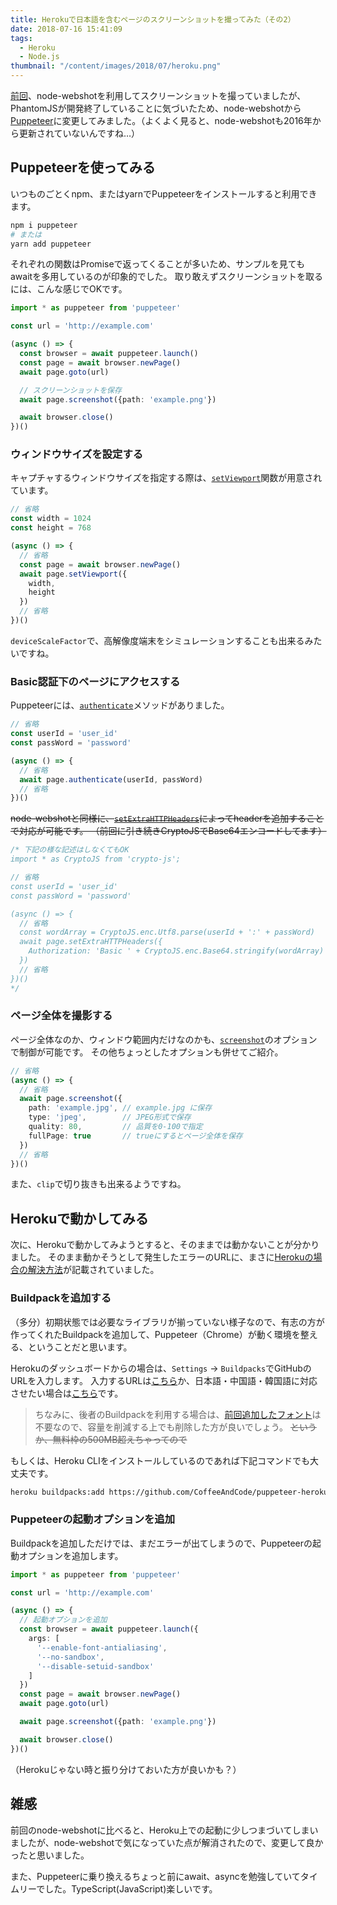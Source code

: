 ```yaml
---
title: Herokuで日本語を含むページのスクリーンショットを撮ってみた（その2）
date: 2018-07-16 15:41:09
tags:
  - Heroku
  - Node.js
thumbnail: "/content/images/2018/07/heroku.png"
---
```


[前回](/heroku-webshot/)、node-webshotを利用してスクリーンショットを撮っていましたが、PhantomJSが開発終了していることに気づいたため、node-webshotから[Puppeteer](https://pptr.dev/)に変更してみました。（よくよく見ると、node-webshotも2016年から更新されていないんですね…）

## Puppeteerを使ってみる

いつものごとくnpm、またはyarnでPuppeteerをインストールすると利用できます。

```bash
npm i puppeteer
# または
yarn add puppeteer
```

それぞれの関数はPromiseで返ってくることが多いため、サンプルを見てもawaitを多用しているのが印象的でした。
取り敢えずスクリーンショットを取るには、こんな感じでOKです。

```typescript
import * as puppeteer from 'puppeteer'

const url = 'http://example.com'

(async () => {
  const browser = await puppeteer.launch()
  const page = await browser.newPage()
  await page.goto(url)

  // スクリーンショットを保存
  await page.screenshot({path: 'example.png'})

  await browser.close()
})()
```

### ウィンドウサイズを設定する

キャプチャするウィンドウサイズを指定する際は、[`setViewport`](https://pptr.dev/#?product=Puppeteer&version=master&show=api-pagesetviewportviewport)関数が用意されています。

```TypeScript
// 省略
const width = 1024
const height = 768

(async () => {
  // 省略
  const page = await browser.newPage()
  await page.setViewport({
    width,
    height
  })
  // 省略
})()
```

`deviceScaleFactor`で、高解像度端末をシミュレーションすることも出来るみたいですね。


### Basic認証下のページにアクセスする

Puppeteerには、[`authenticate`](https://pptr.dev/#?product=Puppeteer&version=v1.6.0&show=api-pageauthenticatecredentials)メソッドがありました。

```TypeScript
// 省略
const userId = 'user_id'
const passWord = 'password'

(async () => {
  // 省略
  await page.authenticate(userId, passWord)
  // 省略
})()
```

~~node-webshotと同様に、[`setExtraHTTPHeaders`](https://pptr.dev/#?product=Puppeteer&version=master&show=api-pagesetextrahttpheadersheaders)によってheaderを追加することで対応が可能です。
（前回に引き続きCryptoJSでBase64エンコードしてます）~~

```TypeScript
/* 下記の様な記述はしなくてもOK
import * as CryptoJS from 'crypto-js';

// 省略
const userId = 'user_id'
const passWord = 'password'

(async () => {
  // 省略
  const wordArray = CryptoJS.enc.Utf8.parse(userId + ':' + passWord)
  await page.setExtraHTTPHeaders({
    Authorization: 'Basic ' + CryptoJS.enc.Base64.stringify(wordArray)
  })
  // 省略
})()
*/
```


### ページ全体を撮影する

ページ全体なのか、ウィンドウ範囲内だけなのかも、[`screenshot`](https://pptr.dev/#?product=Puppeteer&version=master&show=api-pagescreenshotoptions)のオプションで制御が可能です。
その他ちょっとしたオプションも併せてご紹介。

```TypeScript
// 省略
(async () => {
  // 省略
  await page.screenshot({
    path: 'example.jpg', // example.jpg に保存
    type: 'jpeg',        // JPEG形式で保存
    quality: 80,         // 品質を0-100で指定
    fullPage: true       // trueにするとページ全体を保存
  })
  // 省略
})()
```

また、`clip`で切り抜きも出来るようですね。


## Herokuで動かしてみる

次に、Herokuで動かしてみようとすると、そのままでは動かないことが分かりました。
そのまま動かそうとして発生したエラーのURLに、まさに[Herokuの場合の解決方法](https://github.com/GoogleChrome/puppeteer/blob/master/docs/troubleshooting.md#running-puppeteer-on-heroku)が記載されていました。


### Buildpackを追加する

（多分）初期状態では必要なライブラリが揃っていない様子なので、有志の方が作ってくれたBuildpackを追加して、Puppeteer（Chrome）が動く環境を整える、ということだと思います。

Herokuのダッシュボードからの場合は、`Settings` -> `Buildpacks`でGitHubのURLを入力します。
入力するURLは[こちら](https://github.com/jontewks/puppeteer-heroku-buildpack)か、日本語・中国語・韓国語に対応させたい場合は[こちら](https://github.com/CoffeeAndCode/puppeteer-heroku-buildpack)です。

> ちなみに、後者のBuildpackを利用する場合は、[前回追加したフォント](/heroku-webshot/#Heroku%E3%81%A7%E3%83%95%E3%82%A9%E3%83%B3%E3%83%88%E3%82%92%E3%82%A4%E3%83%B3%E3%82%B9%E3%83%88%E3%83%BC%E3%83%AB)は不要なので、容量を削減する上でも削除した方が良いでしょう。
> ~~というか、無料枠の500MB超えちゃってので~~

もしくは、Heroku CLIをインストールしているのであれば下記コマンドでも大丈夫です。

```bash
heroku buildpacks:add https://github.com/CoffeeAndCode/puppeteer-heroku-buildpack
```


### Puppeteerの起動オプションを追加

Buildpackを追加しただけでは、まだエラーが出てしまうので、Puppeteerの起動オプションを追加します。

```TypeScript
import * as puppeteer from 'puppeteer'

const url = 'http://example.com'

(async () => {
  // 起動オプションを追加
  const browser = await puppeteer.launch({
    args: [
      '--enable-font-antialiasing',
      '--no-sandbox',
      '--disable-setuid-sandbox'
    ]
  })
  const page = await browser.newPage()
  await page.goto(url)

  await page.screenshot({path: 'example.png'})

  await browser.close()
})()
```

（Herokuじゃない時と振り分けておいた方が良いかも？）


## 雑感

前回のnode-webshotに比べると、Heroku上での起動に少しつまづいてしまいましたが、node-webshotで気になっていた点が解消されたので、変更して良かったと思いました。

また、Puppeteerに乗り換えるちょっと前にawait、asyncを勉強していてタイムリーでした。TypeScript(JavaScript)楽しいです。
